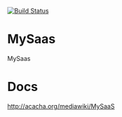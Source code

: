[![Build Status](https://travis-ci.org/acacha/MySaas.svg?branch=master)](https://travis-ci.org/acacha/MySaas)

# MySaas
MySaas

# Docs

 http://acacha.org/mediawiki/MySaaS